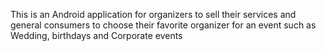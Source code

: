 This is an Android application for organizers to sell their services and general consumers to choose their favorite organizer for an event such as Wedding, birthdays and Corporate events
